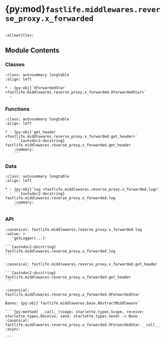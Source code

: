 # {py:mod}`fastlife.middlewares.reverse_proxy.x_forwarded`

```{py:module} fastlife.middlewares.reverse_proxy.x_forwarded
```

```{autodoc2-docstring} fastlife.middlewares.reverse_proxy.x_forwarded
:allowtitles:
```

## Module Contents

### Classes

````{list-table}
:class: autosummary longtable
:align: left

* - {py:obj}`XForwardedStar <fastlife.middlewares.reverse_proxy.x_forwarded.XForwardedStar>`
  -
````

### Functions

````{list-table}
:class: autosummary longtable
:align: left

* - {py:obj}`get_header <fastlife.middlewares.reverse_proxy.x_forwarded.get_header>`
  - ```{autodoc2-docstring} fastlife.middlewares.reverse_proxy.x_forwarded.get_header
    :summary:
    ```
````

### Data

````{list-table}
:class: autosummary longtable
:align: left

* - {py:obj}`log <fastlife.middlewares.reverse_proxy.x_forwarded.log>`
  - ```{autodoc2-docstring} fastlife.middlewares.reverse_proxy.x_forwarded.log
    :summary:
    ```
````

### API

````{py:data} log
:canonical: fastlife.middlewares.reverse_proxy.x_forwarded.log
:value: >
   'getLogger(...)'

```{autodoc2-docstring} fastlife.middlewares.reverse_proxy.x_forwarded.log
```

````

````{py:function} get_header(headers: typing.Sequence[typing.Tuple[bytes, bytes]], key: bytes) -> typing.Optional[str]
:canonical: fastlife.middlewares.reverse_proxy.x_forwarded.get_header

```{autodoc2-docstring} fastlife.middlewares.reverse_proxy.x_forwarded.get_header
```
````

`````{py:class} XForwardedStar(app: starlette.types.ASGIApp)
:canonical: fastlife.middlewares.reverse_proxy.x_forwarded.XForwardedStar

Bases: {py:obj}`fastlife.middlewares.base.AbstractMiddleware`

````{py:method} __call__(scope: starlette.types.Scope, receive: starlette.types.Receive, send: starlette.types.Send) -> None
:canonical: fastlife.middlewares.reverse_proxy.x_forwarded.XForwardedStar.__call__
:async:

````

`````

